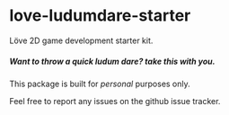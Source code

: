 love-ludumdare-starter
======================

Löve 2D game development starter kit.

##### Want to throw a quick ludum dare? take this with you.

This package is built for *personal* purposes only.

Feel free to report any issues on the github issue tracker.
